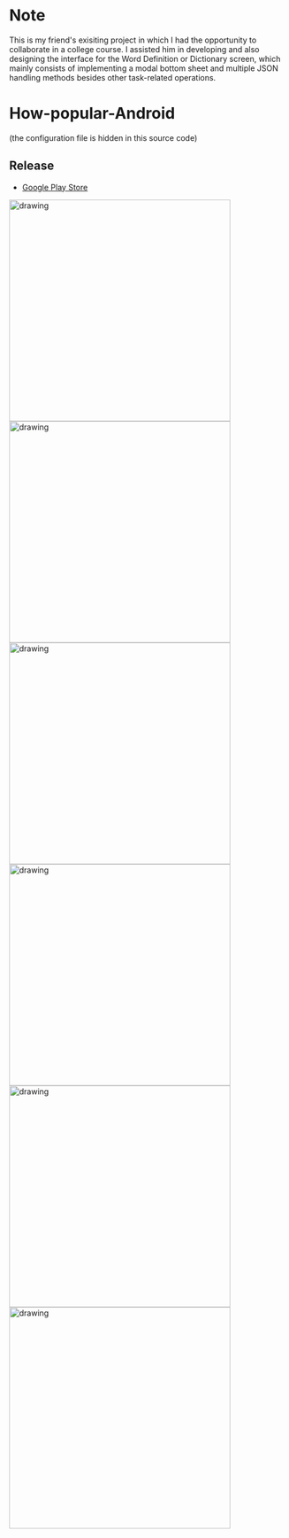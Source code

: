 # Note
This is my friend's exisiting project in which I had the opportunity to collaborate in a college course. I assisted him in developing and also designing the interface for the Word Definition or Dictionary screen, which mainly consists of implementing a modal bottom sheet and multiple JSON handling methods besides other task-related operations.

# How-popular-Android
(the configuration file is hidden in this source code) 

## Release
- [Google Play Store](https://play.google.com/store/apps/details?id=com.lforestor.myapplication.android)

<img src="screenShot/newScreenshot1.png" alt="drawing" width="400"/> <img src="screenShot/newScreenshot2.png" alt="drawing" width="400"/>
<img src="screenShot/newScreenshot3.png" alt="drawing" width="400"/> <img src="screenShot/newScreenshot4.png" alt="drawing" width="400"/>
<img src="screenShot/newScreenshot5.png" alt="drawing" width="400"/> <img src="screenShot/newScreenshot6.png" alt="drawing" width="400"/>
